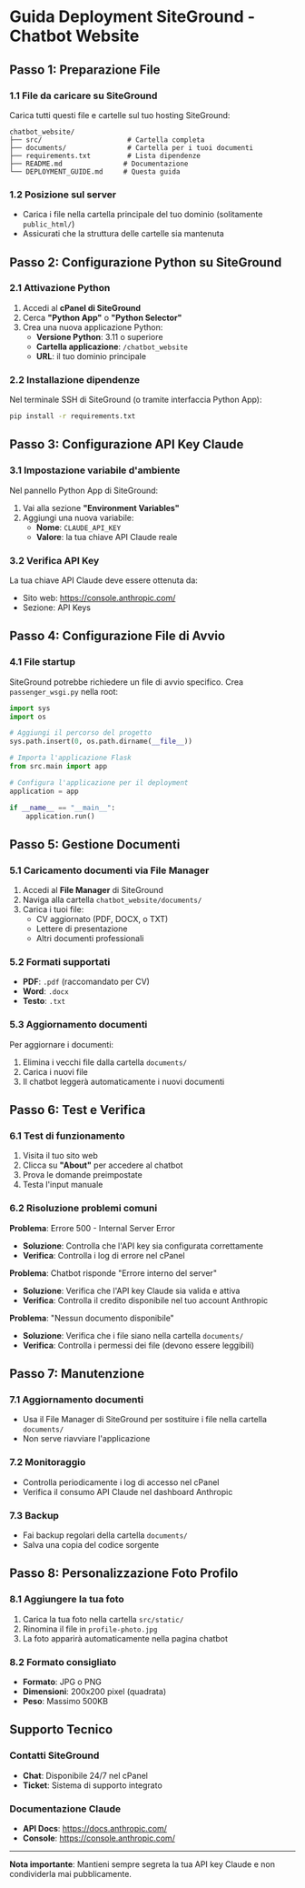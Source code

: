 # Guida Deployment SiteGround - Chatbot Website

## Passo 1: Preparazione File

### 1.1 File da caricare su SiteGround
Carica tutti questi file e cartelle sul tuo hosting SiteGround:

```
chatbot_website/
├── src/                     # Cartella completa
├── documents/               # Cartella per i tuoi documenti
├── requirements.txt         # Lista dipendenze
├── README.md               # Documentazione
└── DEPLOYMENT_GUIDE.md     # Questa guida
```

### 1.2 Posizione sul server
- Carica i file nella cartella principale del tuo dominio (solitamente `public_html/`)
- Assicurati che la struttura delle cartelle sia mantenuta

## Passo 2: Configurazione Python su SiteGround

### 2.1 Attivazione Python
1. Accedi al **cPanel di SiteGround**
2. Cerca **"Python App"** o **"Python Selector"**
3. Crea una nuova applicazione Python:
   - **Versione Python**: 3.11 o superiore
   - **Cartella applicazione**: `/chatbot_website`
   - **URL**: il tuo dominio principale

### 2.2 Installazione dipendenze
Nel terminale SSH di SiteGround (o tramite interfaccia Python App):
```bash
pip install -r requirements.txt
```

## Passo 3: Configurazione API Key Claude

### 3.1 Impostazione variabile d'ambiente
Nel pannello Python App di SiteGround:
1. Vai alla sezione **"Environment Variables"**
2. Aggiungi una nuova variabile:
   - **Nome**: `CLAUDE_API_KEY`
   - **Valore**: la tua chiave API Claude reale

### 3.2 Verifica API Key
La tua chiave API Claude deve essere ottenuta da:
- Sito web: https://console.anthropic.com/
- Sezione: API Keys

## Passo 4: Configurazione File di Avvio

### 4.1 File startup
SiteGround potrebbe richiedere un file di avvio specifico. Crea `passenger_wsgi.py` nella root:

```python
import sys
import os

# Aggiungi il percorso del progetto
sys.path.insert(0, os.path.dirname(__file__))

# Importa l'applicazione Flask
from src.main import app

# Configura l'applicazione per il deployment
application = app

if __name__ == "__main__":
    application.run()
```

## Passo 5: Gestione Documenti

### 5.1 Caricamento documenti via File Manager
1. Accedi al **File Manager** di SiteGround
2. Naviga alla cartella `chatbot_website/documents/`
3. Carica i tuoi file:
   - CV aggiornato (PDF, DOCX, o TXT)
   - Lettere di presentazione
   - Altri documenti professionali

### 5.2 Formati supportati
- **PDF**: `.pdf` (raccomandato per CV)
- **Word**: `.docx`
- **Testo**: `.txt`

### 5.3 Aggiornamento documenti
Per aggiornare i documenti:
1. Elimina i vecchi file dalla cartella `documents/`
2. Carica i nuovi file
3. Il chatbot leggerà automaticamente i nuovi documenti

## Passo 6: Test e Verifica

### 6.1 Test di funzionamento
1. Visita il tuo sito web
2. Clicca su **"About"** per accedere al chatbot
3. Prova le domande preimpostate
4. Testa l'input manuale

### 6.2 Risoluzione problemi comuni

**Problema**: Errore 500 - Internal Server Error
- **Soluzione**: Controlla che l'API key sia configurata correttamente
- **Verifica**: Controlla i log di errore nel cPanel

**Problema**: Chatbot risponde "Errore interno del server"
- **Soluzione**: Verifica che l'API key Claude sia valida e attiva
- **Verifica**: Controlla il credito disponibile nel tuo account Anthropic

**Problema**: "Nessun documento disponibile"
- **Soluzione**: Verifica che i file siano nella cartella `documents/`
- **Verifica**: Controlla i permessi dei file (devono essere leggibili)

## Passo 7: Manutenzione

### 7.1 Aggiornamento documenti
- Usa il File Manager di SiteGround per sostituire i file nella cartella `documents/`
- Non serve riavviare l'applicazione

### 7.2 Monitoraggio
- Controlla periodicamente i log di accesso nel cPanel
- Verifica il consumo API Claude nel dashboard Anthropic

### 7.3 Backup
- Fai backup regolari della cartella `documents/`
- Salva una copia del codice sorgente

## Passo 8: Personalizzazione Foto Profilo

### 8.1 Aggiungere la tua foto
1. Carica la tua foto nella cartella `src/static/`
2. Rinomina il file in `profile-photo.jpg`
3. La foto apparirà automaticamente nella pagina chatbot

### 8.2 Formato consigliato
- **Formato**: JPG o PNG
- **Dimensioni**: 200x200 pixel (quadrata)
- **Peso**: Massimo 500KB

## Supporto Tecnico

### Contatti SiteGround
- **Chat**: Disponibile 24/7 nel cPanel
- **Ticket**: Sistema di supporto integrato

### Documentazione Claude
- **API Docs**: https://docs.anthropic.com/
- **Console**: https://console.anthropic.com/

---

**Nota importante**: Mantieni sempre segreta la tua API key Claude e non condividerla mai pubblicamente.

